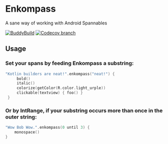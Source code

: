 # Enkompass
A sane way of working with Android Spannables

[![BuddyBuild](https://dashboard.buddybuild.com/api/statusImage?appID=5a76b835336d9f0001a00f1f&branch=master&build=latest)](https://dashboard.buddybuild.com/apps/5a76b835336d9f0001a00f1f/build/latest?branch=master) [![Codecov branch](https://img.shields.io/codecov/c/github/codecov/example-python/master.svg)]()

## Usage

### Set your spans by feeding Enkompass a substring:
```kotlin
"Kotlin builders are neat!".enkompass("neat!") {
     bold()
     italic()
     colorize(getColor(R.color.light_urple))
     clickable(textview) { foo() }
 }
```

### Or by IntRange, if your substring occurs more than once in the outer string:
```kotlin
"Wow Bob Wow.".enkompass(0 until 3) {
    monospace()
}
```
